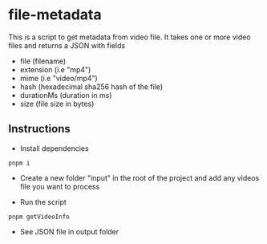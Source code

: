 # file-metadata

This is a script to get metadata from video file. It takes one or more video files and returns a JSON with fields

- file (filename)
- extension (i.e "mp4")
- mime (i.e "video/mp4")
- hash (hexadecimal sha256 hash of the file)
- durationMs (duration in ms)
- size (file size in bytes)

## Instructions

- Install dependencies

```
pnpm i
```

- Create a new folder "input" in the root of the project and add any videos file you want to process

- Run the script

```
pnpm getVideoInfo
```

- See JSON file in output folder
